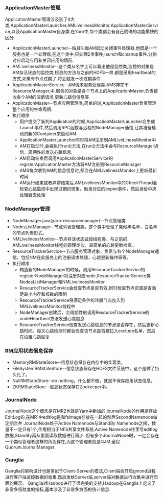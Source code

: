 
### ApplicationMaster管理
ApplicationMaster管理涉及到了4大类,ApplicationMasterLauncher,AMLivelinessMonitor,ApplicationMasterService,以及ApplicationMaster自身类.在Yarn中,每个类都会有自己明确的功能模块的区分.
- ApplicationMasterLauncher--姑且叫做AM启动关闭事件处理器,他既是一个服务也是一个处理器,在这个类中,只处理2类事件,launch和cleanup事件.分别对应启动应用和关闭应用的情形.
- AMLivelinessMonitor--这个类从名字上可以看出他是监控类,监控的对象是AM存活状态的监控类,检测的方法与之前的HDFS一样,都是采用heartbeat的方式,如果有节点过期了,将会触发一次过期事件.
- ApplicationMasterService--AM请求服务处理类.AMS存在于ResourceManager,中,服务的对象是各个节点上的ApplicationMaster,负责接收各个AM的注册请求,更新心跳包信息等.
- ApplicationMaster--节点应用管理类,简单的说,ApplicationMaster负责管理整个应用的生命周期.
- 执行顺序
    - 用户提交了新的Application的时候,ApplicationMasterLauncher会生成Launch事件,然后调用RPC函数与远程的NodeManager通信,让其准备启动的新的Container来启动AM. 
    - ApplicationMasterLauncher同时将AM注册到AMLiveLinessMonitor中
    - AM在启动时,会被执行run()方法,在run()方法中会与ResourceManager通信，周期性的发送心跳信息.
    - AM启动结束后调用ApplicationMasterService的registerApplicationMaster方法将AM注册到ResourceManager
    - AMS每次收到AM的信息信息时,都会在AMLivelinessMonitor上更新最新时间.
    - AM运行结束或者异常结束后,AMLivelinessMonitor中的CheckThread会检查心跳监控中出现过期的现象，触发对应的expire事件，然后发给中央处理器去处理

### NodeManager管理
- NodeManager.java(yarn-resourcemanager)--节点管理类
- NodesListManager--节点列表管理类，这个类中管理了类似黑名单，白名单的节点列表形式。
- NMLivelinessMonitor--节点存活状态监控线程类，与之前的AMLivelinessMonitor线程的原理类似，最简单的心跳更新检查。
- ResourceTrackerService--节点服务管理对象，负责与各个NodeManager通信。包括NM在此服务上的注册请求处理，心跳更新操作等等。
- 执行顺序
    - 构造新的NodeManager的时候，调用ResourceTrackerService的registerNodeManager将注册对应node,ResourceTrackerService类NodesListManager和NMLivelinessMonitor
    - ResourceTrackerService会检查节点是否有效,同时检查节点资源是否满足最小内存和核数的限制
    - ResourceTrackerService将满足条件的注册节点加入到NMLivelinessMonitor线程中
    - NodeManager创建后，会周期性的调用ResourceTrackerService的nodeHeartbeat方法发送心跳信息
    - ResourceTrackerService检查发送心跳信息的节点是否存在，然后更新心跳时间。每次心跳检测时都会检查该节点是否被拉入exclude名单，然后在设置心跳回复
    
### RM应用状态信息保存
- MemoryRMStateStore--信息状态保存在内存中的实现类。
- FileSystemRMStateStore--信息状态保存在HDFS文件系统中，这个是做了持久化了。
- NullRMStateStore--do nothing，什么都不做，就是不保存应用状态信息。
- ZKRMStateStore--信息状态保存在Zookeeper中。

### JournalNode
JournalNode这个概念是在MR2也就是Yarn中新加的,journalNode的作用是存放EditLog的,在MR1中editlog是和fsimage存放在一起的然后SecondNamenode做定期合并
JournalNode处于Active Namenode与StandBy Namenode之间，数量不一定只有1个,作用相当于NFS共享文件系统.Active Namenode往里写editlog数据,StandBy再从里面读取数据进行同步.
但有多个JournalNode时，一定会存在一个类似管理者这样的角色存在,而这个管理者就是QJM,全程QuorumJournalManager.

### Ganglia
Ganglia的架构设计也是类似于Client-Server的模式,Client端会开启gmond进程进行客户端监控数据的收集,然后发给Server端,server端对数据进行收集并进行页面的展示。
Ganglia对Hadoop进行了很完美的支持,Hadoop在Ganglia上定义了非常多细粒度的指标,基本涉及了非常多方面的统计信息.

  
